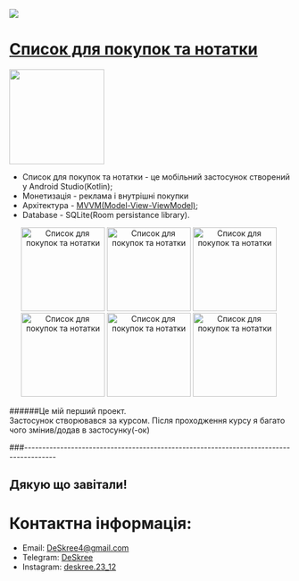 <a href="mailto:deskree4@gmail.com"><img src="https://img.shields.io/badge/Email-DeSkree-8056d5.svg?style=for-the-badge&logo=minutemailer&logoColor=white">

# [Список для покупок та нотатки](https://play.google.com/store/apps/details?id=com.deskree.shoppinglist)
<p align="left">  <a href="https://play.google.com/store/apps/details?id=com.deskree.shoppinglist" download><img src="https://user-images.githubusercontent.com/33416429/180564555-b73c1a70-1409-4b9b-a22f-32c7c4a2d3e9.png" width="170" > </a>
</p>

* Список для покупок та нотатки - це мобільний застосунок створений у Android Studio(Kotlin);
* Монетизація - реклама і внутрішні покупки
* Архітектура - [MVVM(Model-View-ViewModel)](https://uk.wikipedia.org/wiki/Model-View-ViewModel);
* Database - SQLite(Room persistance library).

<p align="center">
<img src="https://play-lh.googleusercontent.com/BdO6CaMbu4NKNUexroRXximZrwtXKKDWyjhji7_jtKmyhUPEQ56yMtGjwflsQ_pZKQ=w2560-h1440" width="150" title="Список для покупок та нотатки">&nbsp;<img src="https://play-lh.googleusercontent.com/5g2CuoxKmoBGXcxBoBX7cVToupEQB_vjCO_yv-clNsaXzOqfKDPBCzMeYhz0ySAzco8u=w2560-h1440" width="150" title="Список для покупок та нотатки">&nbsp;<img src="https://play-lh.googleusercontent.com/W4MZFn7KRylzNPC2cbF6qPj2wF7FuZx7PvaNCimzgHvGkmvgBJpeqxpX7kYfdcL5b5s=w2560-h1440" width="150" title="Список для покупок та нотатки">&nbsp;<img src="https://play-lh.googleusercontent.com/13IaHn0t3ZwJVc81bXWRvK-PLjScgc_nzTQQfqMZpNbiaaVrrQVk2rNyhZl9Hr7kGw=w2560-h1440" width="150" title="Список для покупок та нотатки">&nbsp;<img src="https://play-lh.googleusercontent.com/re7q5UbZ3fht-xtedwIgppyBYl6kW1hUuDNs7RR3cln2K-7cX6LUZ6zpvPhLfgMByRqA=w2560-h1440" width="150" title="Список для покупок та нотатки">&nbsp;<img src="https://play-lh.googleusercontent.com/WEdZERdu2QHU6b17dlpZAQ7VkwDIrl0eY199KcxTE1qbiyD1IHJAfahLHUKuSROeAR0=w2560-h1440" width="150" title="Список для покупок та нотатки" >&nbsp;</p>

######Це мій перший проект.<br>Застосунок створювався за курсом. Після проходження курсу я багато чого змінив/додав в застосунку(-ок)

###---------------------------------------------------------------------------------------


## Дякую що завітали!

# Контактна інформація:

- Email: DeSkree4@gmail.com
- Telegram: [DeSkree](https://t.me/DeSkree?fbclid=PAAaafKbeNSK-MSOHDwfAzlKyzGAT3L-cFuzY1S94qjXJflL4408ptMmhlCbk)
- Instagram: [deskree.23_12](https://www.instagram.com/deskree.23_12/)
